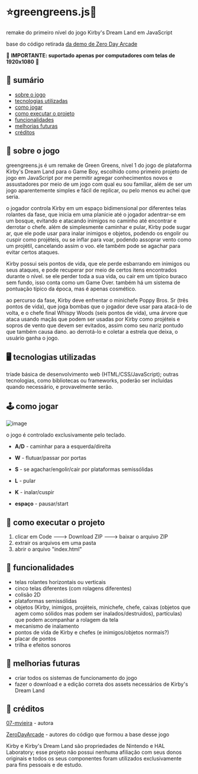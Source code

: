 [//]: # (readme a ser aprimorado no futuro)

# ⭐greengreens.js🌳
remake do primeiro nível do jogo Kirby's Dream Land em JavaScript

base do código retirada [da demo de Zero Day Arcade](https://github.com/ZeroDayArcade/HTML5_Platformer)

🛑 **IMPORTANTE: suportado apenas por computadores com telas de 1920x1080** 🛑

## 🧾 sumário
- [sobre o jogo](#sobre)
- [tecnologias utilizadas](#tec)
- [como jogar](#controles)
- [como executar o projeto](#exe)
- [funcionalidades](#func)
- [melhorias futuras](#melhorias)
- [créditos](#creditos)

<a name="sobre"/>

## 💫 sobre o jogo

greengreens.js é um remake de Green Greens, nível 1 do jogo de plataforma Kirby's Dream Land para o Game Boy, escolhido como primeiro projeto de jogo em JavaScript por me permitir agregar conhecimentos novos e assustadores por meio de um jogo com qual eu sou familiar, além de ser um jogo aparentemente simples e fácil de replicar, ou pelo menos eu achei que seria.

o jogador controla Kirby em um espaço bidimensional por diferentes telas rolantes da fase, que inicia em uma planície até o jogador adentrar-se em um bosque, evitando e atacando inimigos no caminho até encontrar e derrotar o chefe. além de simplesmente caminhar e pular, Kirby pode sugar ar, que ele pode usar para inalar inimigos e objetos, podendo os engolir ou cuspir como projéteis, ou se inflar para voar, podendo assoprar vento como um projétil, cancelando assim o voo. ele também pode se agachar para evitar certos ataques.

Kirby possui seis pontos de vida, que ele perde esbarrando em inimigos ou seus ataques, e pode recuperar por meio de certos itens encontrados durante o nível. se ele perder toda a sua vida, ou cair em um típico buraco sem fundo, isso conta como um Game Over. também há um sistema de pontuação típico da época, mas é apenas cosmético.

ao percurso da fase, Kirby deve enfrentar o minichefe Poppy Bros. Sr (três pontos de vida), que joga bombas que o jogador deve usar para atacá-lo de volta, e o chefe final Whispy Woods (seis pontos de vida), uma árvore que ataca usando maçãs que podem ser usadas por Kirby como projéteis e sopros de vento que devem ser evitados, assim como seu nariz pontudo que também causa dano. ao derrotá-lo e coletar a estrela que deixa, o usuário ganha o jogo.

<a name="tec"/>

## 🖥️ tecnologias utilizadas

tríade básica de desenvolvimento web (HTML/CSS/JavaScript); outras tecnologias, como bibliotecas ou frameworks, poderão ser incluídas quando necessário, e provavelmente serão.

<a name="controles"/>

## 🕹️ como jogar

![image](https://github.com/user-attachments/assets/48a8407b-b6d6-4034-bbe4-2ddb951fee29)

o jogo é controlado exclusivamente pelo teclado.

- **A/D** - caminhar para a esquerda/direita
- **W** - flutuar/passar por portas
- **S** - se agachar/engolir/cair por plataformas semissólidas

- **L** - pular
- **K** - inalar/cuspir

- **espaço** - pausar/start

<a name="exe"/>

## 📁 como executar o projeto

1. clicar em Code ---> Download ZIP ---> baixar o arquivo ZIP
2. extrair os arquivos em uma pasta
3. abrir o arquivo "index.html"

<a name="func"/>

## 🚀 funcionalidades

- telas rolantes horizontais ou verticais
- cinco telas diferentes (com rolagens diferentes)
- colisão 2D
- plataformas semissólidas
- objetos (Kirby, inimigos, projéteis, minichefe, chefe, caixas (objetos que agem como sólidos mas podem ser inalados/destruídos), partículas) que podem acompanhar a rolagem da tela
- mecanismo de inalamento
- pontos de vida de Kirby e chefes (e inimigos/objetos normais?)
- placar de pontos
- trilha e efeitos sonoros

<a name="melhorias"/>

## 🚧 melhorias futuras

- criar todos os sistemas de funcionamento do jogo
- fazer o download e a edição correta dos assets necessários de Kirby's Dream Land

<a name="creditos"/>

## 👤 créditos

[07-mvieira](https://www.github.com/07-mvieira/) - autora

[ZeroDayArcade](https://github.com/ZeroDayArcade) - autores do código que formou a base desse jogo

Kirby e Kirby's Dream Land são propriedades de Nintendo e HAL Laboratory; esse projeto não possui nenhuma afiliação com seus donos originais e todos os seus componentes foram utilizados exclusivamente para fins pessoais e de estudo.
